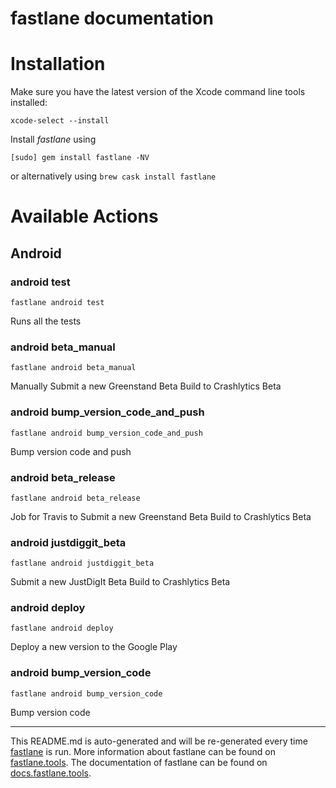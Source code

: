 fastlane documentation
================
# Installation

Make sure you have the latest version of the Xcode command line tools installed:

```
xcode-select --install
```

Install _fastlane_ using
```
[sudo] gem install fastlane -NV
```
or alternatively using `brew cask install fastlane`

# Available Actions
## Android
### android test
```
fastlane android test
```
Runs all the tests
### android beta_manual
```
fastlane android beta_manual
```
Manually Submit a new Greenstand Beta Build to Crashlytics Beta
### android bump_version_code_and_push
```
fastlane android bump_version_code_and_push
```
Bump version code and push
### android beta_release
```
fastlane android beta_release
```
Job for Travis to Submit a new Greenstand Beta Build to Crashlytics Beta
### android justdiggit_beta
```
fastlane android justdiggit_beta
```
Submit a new JustDigIt Beta Build to Crashlytics Beta
### android deploy
```
fastlane android deploy
```
Deploy a new version to the Google Play
### android bump_version_code
```
fastlane android bump_version_code
```
Bump version code

----

This README.md is auto-generated and will be re-generated every time [fastlane](https://fastlane.tools) is run.
More information about fastlane can be found on [fastlane.tools](https://fastlane.tools).
The documentation of fastlane can be found on [docs.fastlane.tools](https://docs.fastlane.tools).
